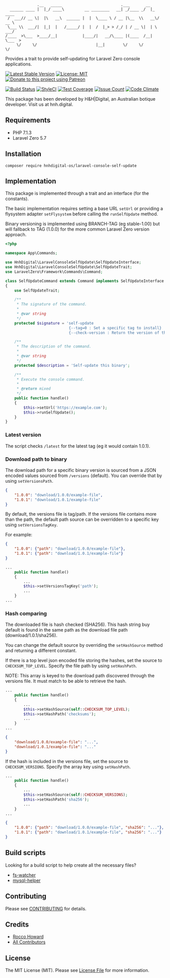 ```
              .__   _____                          .___       __          
  ______ ____ |  |_/ ____\         __ ________   __| _/____ _/  |_  ____  
 /  ___// __ \|  |\   __\  ______ |  |  \____ \ / __ |\__  \\   __\/ __ \ 
 \___ \\  ___/|  |_|  |   /_____/ |  |  /  |_> > /_/ | / __ \|  | \  ___/ 
/____  >\___  >____/__|           |____/|   __/\____ |(____  /__|  \___  >
     \/     \/                          |__|        \/     \/          \/ 
```

Provides a trait to provide self-updating for Laravel Zero console applications.

[![Latest Stable Version](https://img.shields.io/github/release/hnhdigital-os/laravel-console-self-update.svg)](https://travis-ci.org/hnhdigital-os/laravel-console-self-update) [![License: MIT](https://img.shields.io/badge/License-MIT-yellow.svg)](https://opensource.org/licenses/MIT) [![Donate to this project using Patreon](https://img.shields.io/badge/patreon-donate-yellow.svg)](https://patreon.com/RoccoHoward)

[![Build Status](https://travis-ci.com/hnhdigital-os/laravel-console-self-update.svg?branch=master)](https://travis-ci.com/hnhdigital-os/laravel-console-self-update) [![StyleCI](https://styleci.io/repos/163498842/shield?branch=master)](https://styleci.io/repos/163498842) [![Test Coverage](https://codeclimate.com/github/hnhdigital-os/laravel-console-self-update/badges/coverage.svg)](https://codeclimate.com/github/hnhdigital-os/laravel-console-self-update/coverage) [![Issue Count](https://codeclimate.com/github/hnhdigital-os/laravel-console-self-update/badges/issue_count.svg)](https://codeclimate.com/github/hnhdigital-os/laravel-console-self-update) [![Code Climate](https://codeclimate.com/github/hnhdigital-os/laravel-console-self-update/badges/gpa.svg)](https://codeclimate.com/github/hnhdigital-os/laravel-console-self-update)


This package has been developed by H&H|Digital, an Australian botique developer. Visit us at hnh.digital.

## Requirements

* PHP 7.1.3
* Laravel Zero 5.7

## Installation

`composer require hnhdigital-os/laravel-console-self-update`

## Implementation

This package is implemented through a trait and an interface (for the constants).

The basic implementation requires setting a base URL `setUrl` or providing a flysystem adapter `setFlysystem` before calling the `runSelfUpdate` method.

Binary versioning is implemented using BRANCH-TAG (eg stable-1.00) but will fallback to TAG (1.0.0) for the more common Laravel Zero version approach.

```php
<?php

namespace App\Commands;

use HnhDigital\LaravelConsoleSelfUpdate\SelfUpdateInterface;
use HnhDigital\LaravelConsoleSelfUpdate\SelfUpdateTrait;
use LaravelZero\Framework\Commands\Command;

class SelfUpdateCommand extends Command implements SelfUpdateInterface
{
    use SelfUpdateTrait;

    /**
     * The signature of the command.
     *
     * @var string
     */
    protected $signature = 'self-update
                            {--tag=0 : Set a specific tag to install}
                            {--check-version : Return the version of this current binary}';

    /**
     * The description of the command.
     *
     * @var string
     */
    protected $description = 'Self-update this binary';

    /**
     * Execute the console command.
     *
     * @return mixed
     */
    public function handle()
    {
        $this->setUrl('https://example.com');
        $this->runSelfUpdate();
    }
}
```

### Latest version

The script checks `/latest` for the latest tag (eg it would contain 1.0.1).

### Download path to binary

The download path for a specific binary version is sourced from a JSON encoded values sourced from `/versions` (default). You can override that by using `setVersionsPath`.

```json
{
    "1.0.0": "download/1.0.0/example-file",
    "1.0.1": "download/1.0.1/example-file"
}
```

By default, the versions file is tag/path. If the versions file contains more than the path, the default path source can be overridden to a specific key using `setVersionsTagKey`.

For example:

```json
{
    "1.0.0": {"path": "download/1.0.0/example-file"},
    "1.0.1": {"path": "download/1.0.1/example-file"}
}
```

```php
...
    public function handle()
    {
        ...
        $this->setVersionsTagKey('path');
        ...
    }
...
```

### Hash comparing

The downloaded file is hash checked (SHA256). This hash string buy default is found in the same path as the download file path (download/1.0.1/sha256).

You can change the default source by overriding the `setHashSource` method and returning a different constant.

If there is a top level json encoded file storing the hashes, set the source to `CHECKSUM_TOP_LEVEL`. Specify the file path by using `setHashPath`.

NOTE: This array is keyed to the download path discovered through the versions file. It must match to be able to retrieve the hash.

```php
...
    public function handle()
    {
        ...
        $this->setHashSource(self::CHECKSUM_TOP_LEVEL);
        $this->setHashPath('checksums');
        ...
    }
...
```

```json
{
    "download/1.0.0/example-file": "...",
    "download/1.0.1/example-file": "..."
}
```

If the hash is included in the versions file, set the source to `CHECKSUM_VERSIONS`. Specify the array key using `setHashPath`.

```php
...
    public function handle()
    {
        ...
        $this->setHashSource(self::CHECKSUM_VERSIONS);
        $this->setHashPath('sha256');
        ...
    }
...
```

```json
{
    "1.0.0": {"path": "download/1.0.0/example-file", "sha256": "..."},
    "1.0.1": {"path": "download/1.0.1/example-file", "sha256": "..."}
}
```

## Build scripts

Looking for a build script to help create all the necessary files?

* [fs-watcher](https://github.com/hnhdigital-os/fs-watcher/blob/master/build.sh)
* [mysql-helper](https://github.com/hnhdigital-os/mysql-helper/blob/master/build.sh)

## Contributing

Please see [CONTRIBUTING](https://github.com/hnhdigital-os/laravel-console-self-update/blob/master/CONTRIBUTING.md) for details.

## Credits

* [Rocco Howard](https://github.com/RoccoHoward)
* [All Contributors](https://github.com/hnhdigital-os/laravel-console-self-update/contributors)

## License

The MIT License (MIT). Please see [License File](https://github.com/hnhdigital-os/laravel-console-self-update/blob/master/LICENSE.md) for more information.
